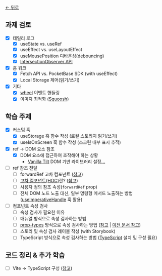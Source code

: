 [← 뒤로](../README.md)

## 과제 검토

- [x] 데일리 로그
  - [x] useState vs. useRef
  - [x] useEffect vs. useLayoutEffect
  - [x] useMousePosition 디바운싱(debouncing)
  - [x] [IntersectionObserver API](https://developer.mozilla.org/ko/docs/Web/API/IntersectionObserver)
- [x] 홈 워크
  - [x] Fetch API vs. PocketBase SDK (with useEffect)
  - [x] Local Storage 제어(읽기/쓰기)
- [x] 기타
  - [x] [wheel](https://developer.mozilla.org/en-US/docs/Web/API/Element/wheel_event) 이벤트 핸들링
  - [x] 이미지 최적화 ([Squoosh](https://squoosh.app/))

## 학습 주제

- [x] 커스텀 훅
  - [x] useStorage 훅 함수 작성 (로컬 스토리지 읽기/쓰기)
  - [x] useIsOnScreen 훅 함수 작성 (스크린 내부 표시 추적)
- [x] ref → DOM 요소 참조
  - [x] DOM 요소에 접근하여 조작해야 하는 상황 
    - [Vanilla Tilt](https://micku7zu.github.io/vanilla-tilt.js/) DOM 기반 라이브러리 설정[.](https://www.npmjs.com/package/react-tilt)[..](https://www.npmjs.com/package/react-parallax-tilt)
- [ ] ref 참조 전달
  - [ ] forwardRef 고차 컴포넌트 ([참고](https://react.dev/reference/react/forwardRef))
  - [ ] [고차 컴포넌트(HOC)](https://ko.legacy.reactjs.org/docs/higher-order-components.html#gatsby-focus-wrapper)란? ([참고](https://euid.notion.site/HOC-5f9d30c19d3f40b89b28c31e429cb5d6?pvs=4))
  - [ ] 사용자 정의 참조 속성(`forwardRef` prop)
  - [ ] 전체 DOM 노드 노출 대신, 일부 명령형 메서드 노출하는 방법 ([useImperativeHandle](https://react.dev/reference/react/useImperativeHandle) 훅 활용)
- [ ] 컴포넌트 속성 검사
  - [ ] 속성 검사가 필요한 이유
  - [ ] 매뉴얼 방식으로 속성 검사하는 방법
  - [ ] [prop-types](https://www.npmjs.com/package/prop-types) 방식으로 속성 검사하는 방법 ([참고](https://react.dev/reference/react/Component#static-proptypes) | [이전 문서 참고](https://ko.legacy.reactjs.org/docs/typechecking-with-proptypes.html#gatsby-focus-wrapper))
  - [ ] 스토리 및 속성 검사 레이블 작성 (with Storybook)
  - [ ] TypeScript 방식으로 속성 검사하는 방법 ([TypeScript](https://typescriptlang.org) 설치 및 구성 필요)

## 코드 정리 & 추가 학습

- [ ] Vite → TypeScript 구성 ([참고](https://www.notion.so/euid/TypeScript-8dbbc74b79344dc8b048d98bfe34a3f3?pvs=4))

